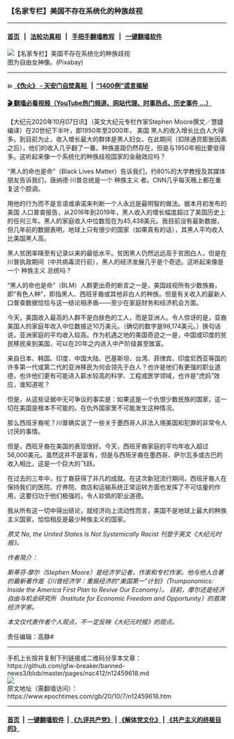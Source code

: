 ### 【名家专栏】美国不存在系统化的种族歧视
------------------------

#### [首页](https://github.com/gfw-breaker/banned-news3/blob/master/README.md) &nbsp;&nbsp;|&nbsp;&nbsp; [法轮功真相](https://github.com/begood0513/basic/blob/master/README.md)  &nbsp;&nbsp;|&nbsp;&nbsp; [手把手翻墙教程](https://github.com/gfw-breaker/guides/wiki)  &nbsp;&nbsp;|&nbsp;&nbsp; [一键翻墙软件](https://github.com/gfw-breaker/nogfw/blob/master/README.md)  



<div><img alt="【名家专栏】美国不存在系统化的种族歧视" class="attachment-djy_600_400 size-djy_600_400 wp-post-image" src="https://i.epochtimes.com/assets/uploads/2020/10/statue-of-liberty-1210001_1920-web-700x420-600x400.jpg"/>
<div class="caption">
 图为自由女神像。(Pixabay)
</div></div><hr/>

#### 💥 [《伪火》 - 天安门自焚真相 ](http://158.247.195.190:10000/videos/blog/weihuo.html)&nbsp; |&nbsp; [“1400例”谎言揭秘  ](http://158.247.195.190:10000/videos/blog/jiexi1400.html)

#### [ 🎬  翻墙必看视频（YouTube热门频道、网站代理、时事热点、历史事件 ...）](https://github.com/gfw-breaker/links/blob/master/banned.md)

<div><p>
 【大纪元2020年10月07日讯】（英文大纪元专栏作家Stephen Moore撰文／慧婕编译）在20世纪下半叶，即1950年至2000年，
 <ok href="https://www.epochtimes.com/gb/tag/%E7%BE%8E%E5%9B%BD.html">
  美国
 </ok>
 黑人的收入增长比白人大得多。到目前为止，收入增长最大的群体是黑人妇女。在此期间（扣除通货膨胀因素之后），他们的收入几乎翻了一番。种族差距仍然存在，但是与1950年相比要低得多。这听起来像一个系统化的种族歧视国家的金融效应吗？
</p>
<p>
 “黑人的命也是命”（Black Lives Matter）告诉我们，约80%的大学教授及其媒体朋友告诉我们，唐纳德·川普总统是一个
 <ok href="https://www.epochtimes.com/gb/tag/%E7%A7%8D%E6%97%8F%E4%B8%BB%E4%B9%89.html">
  种族主义
 </ok>
 者。CNN几乎每天晚上都在重复这个腔调。
</p>
<p>
 用他的行为而不是言语或承诺来判断一个人永远是最明智的做法。据本月初发布的
 <ok href="https://www.epochtimes.com/gb/tag/%E7%BE%8E%E5%9B%BD.html">
  美国
 </ok>
 人口普查报告，从2016年到2019年，黑人收入的增长幅度超过了美国历史上的任何三年。黑人的家庭收入中位数现在为45,438美元。我目前没有最新数据，但几年前的数据表明，地球上只有很少的国家（如果真有的话），其黑人平均收入比美国黑人高。
</p>
<p>
 黑人贫困率降至有记录以来的最低水平。贫困黑人仍然远远高于贫困白人，但是在川普执政期间（中共病毒流行前），黑人的经济发展几乎是个奇迹。这听起来像是一个
 <ok href="https://www.epochtimes.com/gb/tag/%E7%A7%8D%E6%97%8F%E4%B8%BB%E4%B9%89.html">
  种族主义
 </ok>
 总统吗？
</p>
<p>
 “黑人的命也是命”（BLM）人群更出奇的断言之一是，美国歧视所有少数族裔，即“有色人种”，即指黑人、西班牙裔或其他非白人的种族。但是有关收入的最新人口普查数据恰恰与这一结论相矛盾——至少在家庭财务和经济机会方面。
</p>
<p>
 今天，美国收入最高的人群不是白肤色的工人，而是亚洲人。令人惊讶的是，亚裔美国人的家庭年收入中位数接近10万美元。（确切的数字是98,174美元。）换句话说，亚洲家庭的平均收入较高。作为机遇之地的美国奇迹之一是，中国或印度的贫民移民来到美国，可以在20年之内进入中产阶级甚至致富。
</p>
<p>
 来自日本、韩国、印度、中国大陆、巴基斯坦、台湾、菲律宾、印度尼西亚等国的许多第一代或第二代的亚洲移民为何会领先于白人？也许是他们有更强的职业道德，也许他们更有可能进入薪水较高的科学、工程或医学领域，也许是“虎妈”效应，谁知道呢？
</p>
<p>
 但是，从这些证据中无可争议的事实是：如果这是一个仇恨少数民族的国家，这一切在美国是根本不可能的。在仇外国家里不可能发生这种情况。
</p>
<p>
 那么西班牙裔呢？川普确实说了一些关于墨西哥人非法入境美国和犯罪的非常令人讨厌的事情。
</p>
<p>
 但是，西班牙裔在美国的表现很好。今天，西班牙裔家庭的平均年收入超过56,000美元。虽然这并不是富有，但是与西班牙裔在墨西哥、萨尔瓦多或古巴的收入相比，这是一个巨大的飞跃。
</p>
<p>
 在过去的三年中，拉丁裔获得了非凡的成就。在这次新冠流行期间，西班牙裔人在保持我们的医院、疗养院、商店和运输系统正常运转方面也发挥了不可估量的作用，这要归功于他们极强的，令人钦佩的职业道德。
</p>
<p>
 我从所有这一切中得出结论，就经济向上流动性而言，美国不是地球上最大的种族主义国家，恰恰相反是最少种族主义的国家。
</p>
<p>
 <em>
  原文
  <ok href="https://www.theepochtimes.com/no-the-united-states-is-not-systemically-racist_3518621.html">
   No, the United States Is Not Systemically Racist
  </ok>
  刊登于英文《大纪元时报》。
 </em>
</p>
<p>
 <em>
  作者简介：
 </em>
</p>
<p>
 <em>
  斯蒂芬‧摩尔（Stephen Moore）是经济学记者，作家和专栏作家。他与他人合著的最新著作是《川普经济学：重振经济的“美国第一”计划》（Trumponomics: Inside the America First Plan to Revive Our Economy）。 目前，摩尔还是经济自由与机会研究所（Institute for Economic Freedom and Opportunity）的首席经济学家。
 </em>
</p>
<p>
 <em>
  本文仅代表作者个人观点，不一定反映《大纪元时报》的观点。
 </em>
</p>
<p>
 责任编辑：高静#
</p>
</div>
<hr/>
手机上长按并复制下列链接或二维码分享本文章：<br/>
https://github.com/gfw-breaker/banned-news3/blob/master/pages/nsc412/n12459618.md <br/>
<a href='https://github.com/gfw-breaker/banned-news3/blob/master/pages/nsc412/n12459618.md'><img src='https://github.com/gfw-breaker/banned-news3/blob/master/pages/nsc412/n12459618.md.png'/></a> <br/>
原文地址（需翻墙访问）：https://www.epochtimes.com/gb/20/10/7/n12459618.htm


------------------------
#### [首页](https://github.com/gfw-breaker/banned-news3/blob/master/README.md) &nbsp;|&nbsp; [一键翻墙软件](https://github.com/gfw-breaker/nogfw/blob/master/README.md) &nbsp;| [《九评共产党》](https://github.com/gfw-breaker/9ping.md/blob/master/README.md#九评之一评共产党是什么) | [《解体党文化》](https://github.com/gfw-breaker/jtdwh.md/blob/master/README.md) | [《共产主义的终极目的》](https://github.com/gfw-breaker/gczydzjmd.md/blob/master/README.md)


<img src='http://gfw-breaker.win/banned-news3/pages/nsc412/n12459618.md' width='0px' height='0px'/>